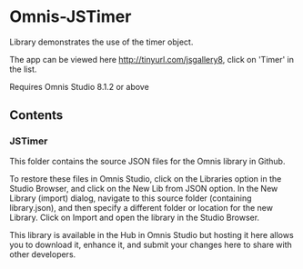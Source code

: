 # Omnis-JSTimer
Library demonstrates the use of the timer object.

The app can be viewed here http://tinyurl.com/jsgallery8, click on 'Timer' in the list.

Requires Omnis Studio 8.1.2 or above

## Contents
### JSTimer

This folder contains the source JSON files for the Omnis library in Github. 

To restore these files in Omnis Studio, click on the Libraries option in the Studio Browser, and click on the New Lib from JSON option. In the New Library (import) dialog, navigate to this source folder (containing library.json), and then specify a different folder or location for the new Library. Click on Import and open the library in the Studio Browser. 

This library is available in the Hub in Omnis Studio but hosting it here allows you to download it, enhance it, and submit your changes here to share with other developers.

